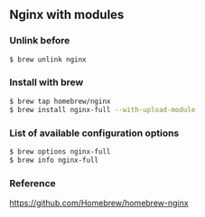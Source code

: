 ## Nginx with modules

### Unlink before
```bash
$ brew unlink nginx
```

### Install with brew
```bash
$ brew tap homebrew/nginx
$ brew install nginx-full --with-upload-module
```

### List of available configuration options
```bash
$ brew options nginx-full
$ brew info nginx-full
```

### Reference
https://github.com/Homebrew/homebrew-nginx